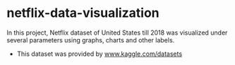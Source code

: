 # netflix-data-visualization

In this project, Netflix dataset of United States till 2018 was visualized under several parameters using graphs, charts and other labels.

- This dataset was provided by www.kaggle.com/datasets
